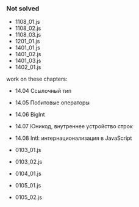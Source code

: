 ### Not solved

- 1108_01.js
- 1108_02.js
- 1108_03.js
- 1201_01.js
- 1401_01.js
- 1401_02.js
- 1401_03.js
- 1402_01.js

work on these chapters:

- 14.04 Ссылочный тип
- 14.05 Побитовые операторы
- 14.06 BigInt
- 14.07 Юникод, внутреннее устройство строк
- 14.08 Intl: интернационализация в JavaScript

- 0103_01.js
- 0103_02.js
- 0104_01.js

- 0105_01.js
- 0105_02.js
